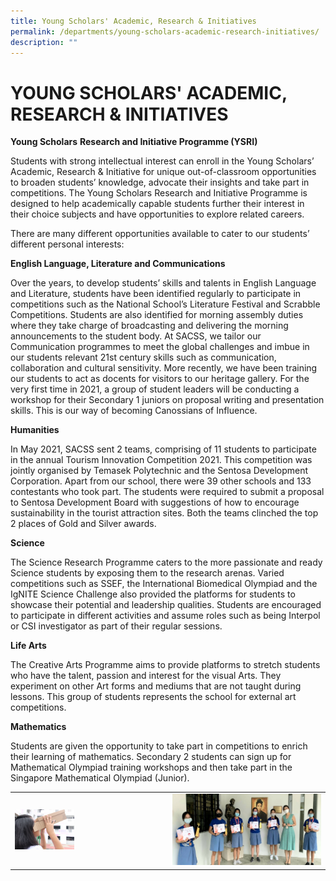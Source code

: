 ```yaml
---
title: Young Scholars' Academic, Research & Initiatives
permalink: /departments/young-scholars-academic-research-initiatives/
description: ""
---
```

# YOUNG SCHOLARS' ACADEMIC, RESEARCH & INITIATIVES

**Young Scholars** **Research and Initiative Programme (YSRI)**

Students with strong intellectual interest can enroll in the Young Scholars’ Academic, Research & Initiative for unique out-of-classroom opportunities to broaden students’ knowledge, advocate their insights and take part in competitions. The Young Scholars Research and Initiative Programme is designed to help academically capable students further their interest in their choice subjects and have opportunities to explore related careers. 

There are many different opportunities available to cater to our students’ different personal interests:

**English Language, Literature and Communications**

Over the years, to develop students’ skills and talents in English Language and Literature, students have been identified regularly to participate in competitions such as the National School’s Literature Festival and Scrabble Competitions. Students are also identified for morning assembly duties where they take charge of broadcasting and delivering the morning announcements to the student body. At SACSS, we tailor our Communication programmes to meet the global challenges and imbue in our students relevant 21st century skills such as communication, collaboration and cultural sensitivity. More recently, we have been training our students to act as docents for visitors to our heritage gallery. For the very first time in 2021, a group of student leaders will be conducting a workshop for their Secondary 1 juniors on proposal writing and presentation skills. This is our way of becoming Canossians of Influence.

**Humanities** 

In May 2021, SACSS sent 2 teams, comprising of 11 students to participate in the annual Tourism Innovation Competition 2021. This competition was jointly organised by Temasek Polytechnic and the Sentosa Development Corporation. Apart from our school, there were 39 other schools and 133 contestants who took part. The students were required to submit a proposal to Sentosa Development Board with suggestions of how to encourage sustainability in the tourist attraction sites. Both the teams clinched the top 2 places of Gold and Silver awards.

**Science** 

The Science Research Programme caters to the more passionate and ready Science students by exposing them to the research arenas. Varied competitions such as SSEF, the International Biomedical Olympiad and the IgNITE Science Challenge also provided the platforms for students to showcase their potential and leadership qualities. Students are encouraged to participate in different activities and assume roles such as being Interpol or CSI investigator as part of their regular sessions.

**Life Arts** 

The Creative Arts Programme aims to provide platforms to stretch students who have the talent, passion and interest for the visual Arts. They experiment on other Art forms and mediums that are not taught during lessons. This group of students represents the school for external art competitions.

**Mathematics** 

Students are given the opportunity to take part in competitions to enrich their learning of mathematics. Secondary 2 students can sign up for Mathematical Olympiad training workshops and then take part in the Singapore Mathematical Olympiad (Junior).

|   |   |
|---|---|
| <img src="/images/Departments/YOUNG%20SCHOLARS%20ACAD%20RES%20&%20INIT/IMG_8298-scaled.jpg" style="width:40%"> | ![](/images/Departments/YOUNG%20SCHOLARS%20ACAD%20RES%20&%20INIT/Humanities-2.jpg)  |